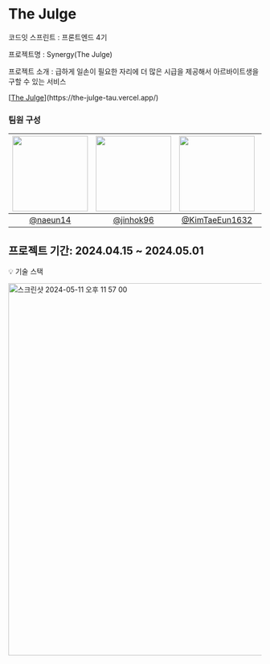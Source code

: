 # The Julge

코드잇 스프린트 : 프론트엔드 4기

프로젝트명 : Synergy(The Julge)

프로젝트 소개 : 급하게 일손이 필요한 자리에 더 많은 시급을 제공해서 아르바이트생을 구할 수 있는 서비스

[[The Julge]("https://the-julge-tau.vercel.app/")](https://the-julge-tau.vercel.app/)

### 팀원 구성

| <img src="https://avatars.githubusercontent.com/u/84865501?v=4,naeun14,naeun_,https://github.com/naeun14" width="150" height="150"/> | <img src="https://avatars.githubusercontent.com/u/59686080?v=4,jinhok96,,https://github.com/jinhok96" width="150" height="150"/> | <img src="https://avatars.githubusercontent.com/u/155213331?v=4,KimTaeEun1632,,https://github.com/KimTaeEun1632" width="150" height="150"/> | <img src="https://avatars.githubusercontent.com/u/96658105?v=4,kong33,,https://github.com/kong33" width="150" height="150"/> | <img src="https://avatars.githubusercontent.com/u/110177217?v=4,min3eo,,https://github.com/min3eo" width="150" height="150"/> |
| :----------------------------------------------------------------------------------------------------------------------------------: | :------------------------------------------------------------------------------------------------------------------------------: | :-----------------------------------------------------------------------------------------------------------------------------------------: | :--------------------------------------------------------------------------------------------------------------------------: | :---------------------------------------------------------------------------------------------------------------------------: |
|                                                [@naeun14](https://github.com/naeun14)                                                |                                             [@jinhok96](https://github.com/jinhok96)                                             |                                             [@KimTaeEun1632](https://github.com/KimTaeEun1632)                                              |                                             [@kong33](https://github.com/kong33)                                             |                                             [@min3eo](https://github.com/min3eo)                                              |

## 프로젝트 기간: 2024.04.15 ~ 2024.05.01



💡 기술 스택

<img width="741" alt="스크린샷 2024-05-11 오후 11 57 00" src="https://github.com/kong33/The-Julge/assets/96658105/72ed6f01-e0f8-4342-bf07-ecaf8ef83beb">

